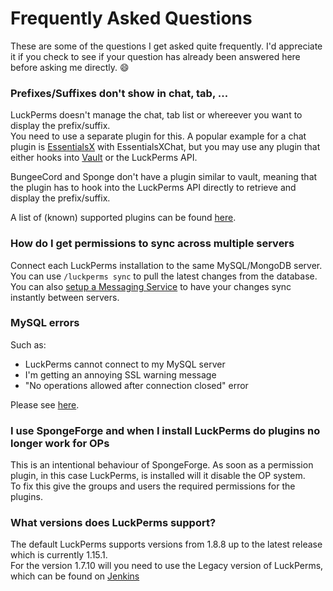 # Frequently Asked Questions
These are some of the questions I get asked quite frequently. I'd appreciate it if you check to see if your question has already been answered here before asking me directly. 😄 

### Prefixes/Suffixes don't show in chat, tab, ...
LuckPerms doesn't manage the chat, tab list or whereever you want to display the prefix/suffix.  
You need to use a separate plugin for this. A popular example for a chat plugin is [EssentialsX](https://ci.ender.zone/job/EssentialsX/) with EssentialsXChat, but you may use any plugin that either hooks into [Vault](https://dev.bukkit.org/bukkit-plugins/vault/) or the LuckPerms API.

BungeeCord and Sponge don't have a plugin similar to vault, meaning that the plugin has to hook into the LuckPerms API directly to retrieve and display the prefix/suffix.

A list of (known) supported plugins can be found [here](https://github.com/lucko/LuckPerms/wiki/Prefixes,-Suffixes-&-Meta#displaying-prefixes-and-suffixes).

### How do I get permissions to sync across multiple servers
Connect each LuckPerms installation to the same MySQL/MongoDB server. You can use `/luckperms sync` to pull the latest changes from the database. You can also [setup a Messaging Service](https://github.com/lucko/LuckPerms/wiki/Network-Installation#messaging-service) to have your changes sync instantly between servers.

### MySQL errors

Such as:

* LuckPerms cannot connect to my MySQL server
* I'm getting an annoying SSL warning message
* "No operations allowed after connection closed" error

Please see [here](https://github.com/lucko/LuckPerms/wiki/Storage-system-errors).

### I use SpongeForge and when I install LuckPerms do plugins no longer work for OPs
This is an intentional behaviour of SpongeForge. As soon as a permission plugin, in this case LuckPerms, is installed will it disable the OP system.  
To fix this give the groups and users the required permissions for the plugins.

### What versions does LuckPerms support?
The default LuckPerms supports versions from 1.8.8 up to the latest release which is currently 1.15.1.  
For the version 1.7.10 will you need to use the Legacy version of LuckPerms, which can be found on [Jenkins](https://ci.lucko.me/view/LuckPerms/job/LuckPerms/)
